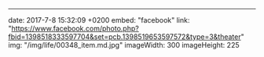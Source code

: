---
date: 2017-7-8 15:32:09 +0200
embed: "facebook"
link: "https://www.facebook.com/photo.php?fbid=1398518333597704&set=pcb.1398519653597572&type=3&theater"
img: "/img/life/00348_item.md.jpg"
imageWidth: 300
imageHeight: 225
